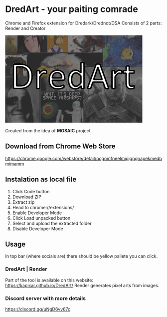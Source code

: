# DredArt - your paiting comrade
Chrome and Firefox extension for Dredark/Drednot/DSA
Consists of 2 parts: Render and Creator

![Promo picture promoting creations](img/promo.png "Promo")
  
Created from the idea of **MOSAIC** project

## Download from Chrome Web Store
https://chrome.google.com/webstore/detail/ocgomfneelmigjgpgnapekmedbmimamm

## Instalation as local file
1. Click Code button
2. Download ZIP
3. Extract zip
4. Head to chrome://extensions/
5. Enable Developer Mode
6. Click Load unpacked button
7. Select and upload the extracted folder
8. Disable Developer Mode

## Usage
In top bar (where socials are) there should be yellow pallete you can click.

### DredArt | Render
Part of the tool is available on this website: https://kapixar.github.io/DredArt/
Render generates pixel arts from images.

### Discord server with more details
https://discord.gg/uNgD6vv67c